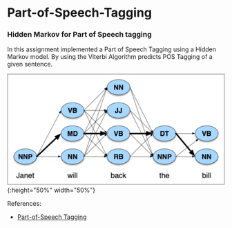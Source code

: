 # Part-of-Speech-Tagging
### Hidden Markov for Part of Speech tagging

In this assignment implemented a Part of Speech Tagging using a Hidden Markov model.
By using the Viterbi Algorithm predicts POS Tagging of a given sentence.


![photo](https://github.com/morkertis/Part-of-Speech-Tagging/blob/master/Viterbi.png){:height="50%" width="50%"}

References:
- [Part-of-Speech Tagging](https://web.stanford.edu/~jurafsky/slp3/8.pdf)

